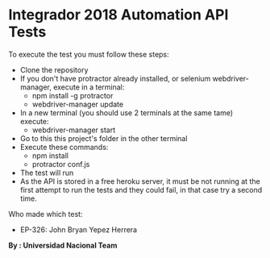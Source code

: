 # Integrador 2018 Automation API Tests

To execute the test you must follow these steps:

 - Clone the repository
 - If you don't have protractor already installed, or selenium webdriver-manager, execute in a terminal:
	- npm install -g protractor
	- webdriver-manager update
 - In a new terminal (you should use 2 terminals at the same tame) execute:
 	- webdriver-manager start
 - Go to this this project's folder in the other terminal
 - Execute these commands: 
	 - npm install
	 - protractor conf.js
 - The test will run
 - As the API is stored in a free heroku server, it must be not running at the first attempt to run the tests and they could fail, in that case try a second time.

Who made which test:
 - EP-326: John Bryan Yepez Herrera

**By : Universidad Nacional Team**
